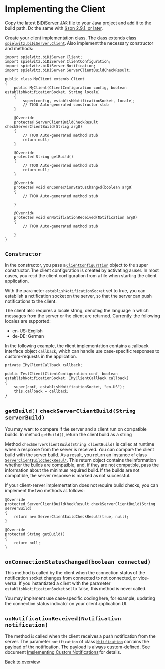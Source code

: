 # Implementing the Client

Copy the latest [BiDiServer JAR file](https://github.com/spielwitz/biDiServer/releases) to your Java project and add it to the build path. Do the same with  [Gson 2.9.1, or later](https://maven-badges.herokuapp.com/maven-central/com.google.code.gson/gson).

Create your client implementation class. The class extends class [`spielwitz.biDiServer.Client`](src/spielwitz/biDiServer/Client.java). Also implement the necessary constructor and methods:

```
import spielwitz.biDiServer.Client;
import spielwitz.biDiServer.ClientConfiguration;
import spielwitz.biDiServer.Notification;
import spielwitz.biDiServer.ServerClientBuildCheckResult;

public class MyClient extends Client
{
	public MyClient(ClientConfiguration config, boolean establishNotificationSocket, String locale)
	{
		super(config, establishNotificationSocket, locale);
		// TODO Auto-generated constructor stub
	}

	@Override
	protected ServerClientBuildCheckResult checkServerClientBuild(String arg0)
	{
		// TODO Auto-generated method stub
		return null;
	}

	@Override
	protected String getBuild()
	{
		// TODO Auto-generated method stub
		return null;
	}

	@Override
	protected void onConnectionStatusChanged(boolean arg0)
	{
		// TODO Auto-generated method stub
		
	}

	@Override
	protected void onNotificationReceived(Notification arg0)
	{
		// TODO Auto-generated method stub
		
	}
}
```
## `Constructor`

In the constructor, you pass a [`ClientConfiguration`](src/spielwitz/biDiServer/ClientConfiguration.java) object to the super constructor. The client configuration is created by activating a user. In most cases, you read the client configuration from a file when starting the client application.

With the parameter `establishNotificationSocket` set to true, you can establish a notification socket on the server, so that the server can push notifications to the client.

The client also requires a locale string, denoting the language in which messages from the server or the client are returned. Currently, the following locales are supported:

* en-US: English
* de-DE: German

In the following example, the client implementation contains a callback interface object `callback`, which can handle use case-specific responses to custom-requests in the application.

```
private IMyClientCallback callback;

public TestClient(ClientConfiguration conf, boolean establishNotificationSocket, IMyClientCallback callback)
{
	super(conf, establishNotificationSocket, "en-US");
	this.callback = callback;
}
```
## `getBuild()` `checkServerClientBuild(String serverBuild)`

You may want to compare if the server and a client run on compatible builds. In method `getBuild()`, return the client build as a string.

Method `checkServerClientBuild(String clientBuild)` is called at runtime when a response from the server is received. You can compare the client build with the server build. As a result, you return an instance of class [`ServerClientBuildCheckResult​`](src/spielwitz/biDiServer/ServerClientBuildCheckResult.java). This return object contains the information whether the builds are compatible, and, if they are not compatible, pass the information about the minimum required build. If the builds are not compatible, the server response is marked as not successful.

If your client-server implementation does not require build checks, you can implement the two methods as follows:

```
@Override
protected ServerClientBuildCheckResult checkServerClientBuild(String serverBuild)
{
	return new ServerClientBuildCheckResult(true, null);
}

@Override
protected String getBuild()
{
	return null;
}
```
## `onConnectionStatusChanged(boolean connected)`

This method is called by the client when the connection status of the notification socket changes from connected to not connected, or vice-versa. If you instantiated a client with the parameter `establishNotificationSocket` set to false, this method is never called.

You may implement use case-specific coding here, for example, updating the connection status indicator on your client application UI.

## `onNotificationReceived(Notification notification)`

The method is called when the client receives a push notification from the server. The parameter `notification` of class [`Notification`](src/spielwitz/biDiServer/Notification.java) contains the payload of the notification. The payload is always custom-defined. See document [Implementing Custom Notifications](ImplCustomNotifications) for details.

[Back to overview](README.md)
